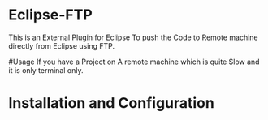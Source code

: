 # Eclipse-FTP
This is an External Plugin for Eclipse To push the Code to Remote machine directly from Eclipse using FTP.

#Usage
If you have a Project on A remote machine which is quite Slow and it is only terminal only.

# Installation and Configuration 
